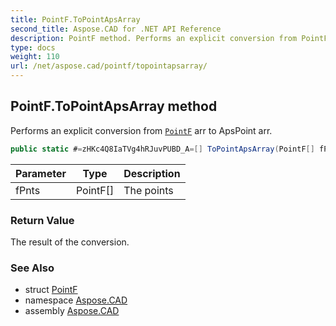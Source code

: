 ```yaml
---
title: PointF.ToPointApsArray
second_title: Aspose.CAD for .NET API Reference
description: PointF method. Performs an explicit conversion from PointF arr to ApsPoint arr
type: docs
weight: 110
url: /net/aspose.cad/pointf/topointapsarray/
---
```

## PointF.ToPointApsArray method

Performs an explicit conversion from [`PointF`](../) arr to ApsPoint arr.

```csharp
public static #=zHKc4Q8IaTVg4hRJuvPUBD_A=[] ToPointApsArray(PointF[] fPnts)
```

| Parameter | Type | Description |
| --- | --- | --- |
| fPnts | PointF[] | The points |

### Return Value

The result of the conversion.

### See Also

* struct [PointF](../)
* namespace [Aspose.CAD](../../../aspose.cad/)
* assembly [Aspose.CAD](../../../)


